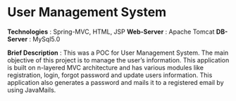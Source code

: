 # User Management System
**Technologies** : Spring-MVC, HTML, JSP
**Web-Server** : Apache Tomcat
**DB-Server** : MySql5.0

**Brief Description** : This was a POC for User Management System. The main objective of this project is to manage the user’s 
                    information. This application is built on n-layered MVC architecture and has various modules like 
                    registration, login, forgot password and update users information. This application also generates 
                    a password and mails it to a registered email by using JavaMails. 
